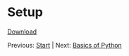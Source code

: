 # Setup

[Download]

Previous: [Start] | Next: [Basics of Python]

[Start]: ../readme.md
[Basics of Python]: python.md
[Download]: https://downgit.github.io/#/home?url=https://github.com/ctwiebe23/Spark/blob/main/src/make.py
